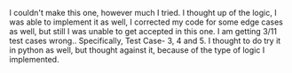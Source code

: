 I couldn't make this one, however much I tried. I thought up of the logic, I was able to implement it as well, I corrected my code for some edge cases as well, but still I was unable to get accepted in this one. I am getting 3/11 test cases wrong.. Specifically, Test Case- 3, 4 and 5. I thought to do try it in python as well, but thought against it, because of the type of logic I implemented.
